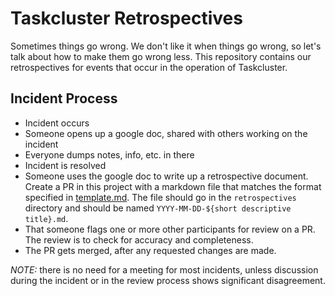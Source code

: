 # Taskcluster Retrospectives

Sometimes things go wrong. We don't like it when things go wrong, so let's talk about how to make them go wrong less. This repository contains our retrospectives for events that occur in the operation of Taskcluster.

## Incident Process

 * Incident occurs
 * Someone opens up a google doc, shared with others working on the incident
 * Everyone dumps notes, info, etc. in there
 * Incident is resolved
 * Someone uses the google doc to write up a retrospective document.
   Create a PR in this project with a markdown file that matches the format specified in
   [template.md](https://github.com/taskcluster/taskcluster-retrospectives/blob/master/template.md).
   The file should go in the `retrospectives` directory and should be named `YYYY-MM-DD-${short descriptive title}.md`.
 * That someone flags one or more other participants for review on a PR. The review is to check for accuracy and completeness.
 * The PR gets merged, after any requested changes are made.
 
*NOTE:* there is no need for a meeting for most incidents, unless discussion during the incident or in the review process shows significant disagreement.
